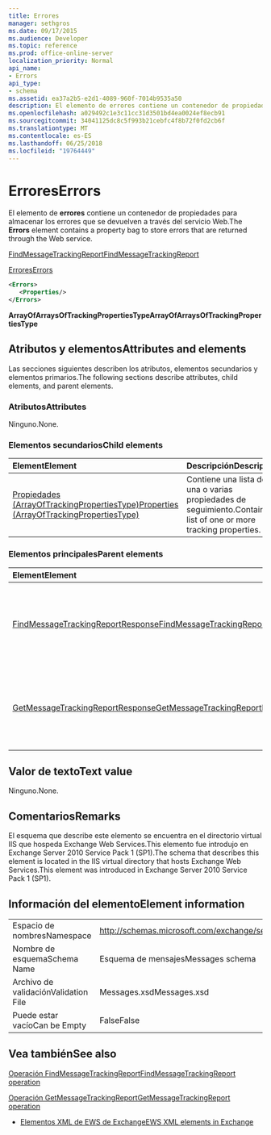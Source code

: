 ```yaml
---
title: Errores
manager: sethgros
ms.date: 09/17/2015
ms.audience: Developer
ms.topic: reference
ms.prod: office-online-server
localization_priority: Normal
api_name:
- Errors
api_type:
- schema
ms.assetid: ea37a2b5-e2d1-4089-960f-7014b9535a50
description: El elemento de errores contiene un contenedor de propiedades para almacenar los errores que se devuelven a través del servicio Web.
ms.openlocfilehash: a029492c1e3c11cc31d3501bd4ea0024ef8ecb91
ms.sourcegitcommit: 34041125dc8c5f993b21cebfc4f8b72f0fd2cb6f
ms.translationtype: MT
ms.contentlocale: es-ES
ms.lasthandoff: 06/25/2018
ms.locfileid: "19764449"
---
```

# <a name="errors"></a><span data-ttu-id="bf418-103">Errores</span><span class="sxs-lookup"><span data-stu-id="bf418-103">Errors</span></span>

<span data-ttu-id="bf418-104">El elemento de **errores** contiene un contenedor de propiedades para almacenar los errores que se devuelven a través del servicio Web.</span><span class="sxs-lookup"><span data-stu-id="bf418-104">The **Errors** element contains a property bag to store errors that are returned through the Web service.</span></span> 
  
[<span data-ttu-id="bf418-105">FindMessageTrackingReport</span><span class="sxs-lookup"><span data-stu-id="bf418-105">FindMessageTrackingReport</span></span>](findmessagetrackingreport.md)
  
[<span data-ttu-id="bf418-106">Errores</span><span class="sxs-lookup"><span data-stu-id="bf418-106">Errors</span></span>](errors-ex15websvcsotherref.md)
  
```xml
<Errors>
   <Properties/>
</Errors>
```

 <span data-ttu-id="bf418-107">**ArrayOfArraysOfTrackingPropertiesType**</span><span class="sxs-lookup"><span data-stu-id="bf418-107">**ArrayOfArraysOfTrackingPropertiesType**</span></span>
## <a name="attributes-and-elements"></a><span data-ttu-id="bf418-108">Atributos y elementos</span><span class="sxs-lookup"><span data-stu-id="bf418-108">Attributes and elements</span></span>

<span data-ttu-id="bf418-109">Las secciones siguientes describen los atributos, elementos secundarios y elementos primarios.</span><span class="sxs-lookup"><span data-stu-id="bf418-109">The following sections describe attributes, child elements, and parent elements.</span></span>
  
### <a name="attributes"></a><span data-ttu-id="bf418-110">Atributos</span><span class="sxs-lookup"><span data-stu-id="bf418-110">Attributes</span></span>

<span data-ttu-id="bf418-111">Ninguno.</span><span class="sxs-lookup"><span data-stu-id="bf418-111">None.</span></span>
  
### <a name="child-elements"></a><span data-ttu-id="bf418-112">Elementos secundarios</span><span class="sxs-lookup"><span data-stu-id="bf418-112">Child elements</span></span>

|<span data-ttu-id="bf418-113">**Element**</span><span class="sxs-lookup"><span data-stu-id="bf418-113">**Element**</span></span>|<span data-ttu-id="bf418-114">**Descripción**</span><span class="sxs-lookup"><span data-stu-id="bf418-114">**Description**</span></span>|
|:-----|:-----|
|[<span data-ttu-id="bf418-115">Propiedades (ArrayOfTrackingPropertiesType)</span><span class="sxs-lookup"><span data-stu-id="bf418-115">Properties (ArrayOfTrackingPropertiesType)</span></span>](properties-arrayoftrackingpropertiestype.md) <br/> |<span data-ttu-id="bf418-116">Contiene una lista de una o varias propiedades de seguimiento.</span><span class="sxs-lookup"><span data-stu-id="bf418-116">Contains a list of one or more tracking properties.</span></span>  <br/> |
   
### <a name="parent-elements"></a><span data-ttu-id="bf418-117">Elementos principales</span><span class="sxs-lookup"><span data-stu-id="bf418-117">Parent elements</span></span>

|<span data-ttu-id="bf418-118">**Element**</span><span class="sxs-lookup"><span data-stu-id="bf418-118">**Element**</span></span>|<span data-ttu-id="bf418-119">**Descripción**</span><span class="sxs-lookup"><span data-stu-id="bf418-119">**Description**</span></span>|
|:-----|:-----|
|[<span data-ttu-id="bf418-120">FindMessageTrackingReportResponse</span><span class="sxs-lookup"><span data-stu-id="bf418-120">FindMessageTrackingReportResponse</span></span>](findmessagetrackingreportresponse.md) <br/> |<span data-ttu-id="bf418-121">Contiene el estado y el resultado de una única solicitud de [operación FindMessageTrackingReport](findmessagetrackingreport-operation.md) .</span><span class="sxs-lookup"><span data-stu-id="bf418-121">Contains the status and result of a single [FindMessageTrackingReport operation](findmessagetrackingreport-operation.md) request.</span></span>  <br/> |
|[<span data-ttu-id="bf418-122">GetMessageTrackingReportResponse</span><span class="sxs-lookup"><span data-stu-id="bf418-122">GetMessageTrackingReportResponse</span></span>](getmessagetrackingreportresponse.md) <br/> |<span data-ttu-id="bf418-123">Contiene el resultado de una única solicitud de [operación GetMessageTrackingReport](getmessagetrackingreport-operation.md) .</span><span class="sxs-lookup"><span data-stu-id="bf418-123">Contains the result of a single [GetMessageTrackingReport operation](getmessagetrackingreport-operation.md) request.</span></span>  <br/> |
   
## <a name="text-value"></a><span data-ttu-id="bf418-124">Valor de texto</span><span class="sxs-lookup"><span data-stu-id="bf418-124">Text value</span></span>

<span data-ttu-id="bf418-125">Ninguno.</span><span class="sxs-lookup"><span data-stu-id="bf418-125">None.</span></span>
  
## <a name="remarks"></a><span data-ttu-id="bf418-126">Comentarios</span><span class="sxs-lookup"><span data-stu-id="bf418-126">Remarks</span></span>

<span data-ttu-id="bf418-127">El esquema que describe este elemento se encuentra en el directorio virtual IIS que hospeda Exchange Web Services.This elemento fue introdujo en Exchange Server 2010 Service Pack 1 (SP1).</span><span class="sxs-lookup"><span data-stu-id="bf418-127">The schema that describes this element is located in the IIS virtual directory that hosts Exchange Web Services.This element was introduced in Exchange Server 2010 Service Pack 1 (SP1).</span></span>
  
## <a name="element-information"></a><span data-ttu-id="bf418-128">Información del elemento</span><span class="sxs-lookup"><span data-stu-id="bf418-128">Element information</span></span>

|||
|:-----|:-----|
|<span data-ttu-id="bf418-129">Espacio de nombres</span><span class="sxs-lookup"><span data-stu-id="bf418-129">Namespace</span></span>  <br/> |http://schemas.microsoft.com/exchange/services/2006/messages  <br/> |
|<span data-ttu-id="bf418-130">Nombre de esquema</span><span class="sxs-lookup"><span data-stu-id="bf418-130">Schema Name</span></span>  <br/> |<span data-ttu-id="bf418-131">Esquema de mensajes</span><span class="sxs-lookup"><span data-stu-id="bf418-131">Messages schema</span></span>  <br/> |
|<span data-ttu-id="bf418-132">Archivo de validación</span><span class="sxs-lookup"><span data-stu-id="bf418-132">Validation File</span></span>  <br/> |<span data-ttu-id="bf418-133">Messages.xsd</span><span class="sxs-lookup"><span data-stu-id="bf418-133">Messages.xsd</span></span>  <br/> |
|<span data-ttu-id="bf418-134">Puede estar vacío</span><span class="sxs-lookup"><span data-stu-id="bf418-134">Can be Empty</span></span>  <br/> |<span data-ttu-id="bf418-135">False</span><span class="sxs-lookup"><span data-stu-id="bf418-135">False</span></span>  <br/> |
   
## <a name="see-also"></a><span data-ttu-id="bf418-136">Vea también</span><span class="sxs-lookup"><span data-stu-id="bf418-136">See also</span></span>



[<span data-ttu-id="bf418-137">Operación FindMessageTrackingReport</span><span class="sxs-lookup"><span data-stu-id="bf418-137">FindMessageTrackingReport operation</span></span>](findmessagetrackingreport-operation.md)
  
[<span data-ttu-id="bf418-138">Operación GetMessageTrackingReport</span><span class="sxs-lookup"><span data-stu-id="bf418-138">GetMessageTrackingReport operation</span></span>](getmessagetrackingreport-operation.md)


- [<span data-ttu-id="bf418-139">Elementos XML de EWS de Exchange</span><span class="sxs-lookup"><span data-stu-id="bf418-139">EWS XML elements in Exchange</span></span>](ews-xml-elements-in-exchange.md)

